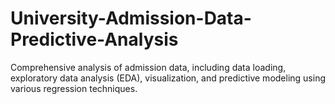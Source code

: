 # University-Admission-Data-Predictive-Analysis
 Comprehensive analysis of admission data, including data loading, exploratory data analysis (EDA), visualization, and predictive modeling using various regression techniques.
